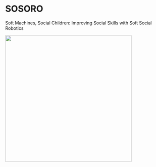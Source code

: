 # SOSORO
Soft Machines, Social Children: Improving Social Skills with Soft Social Robotics 

<img src="https://github.com/inesbenomar18/SOSORO/blob/cb0eb7ea9a84fa1abab4bf575bc44ed4bf4652a8/Images/thesis_cover.png"  width="400"  />
